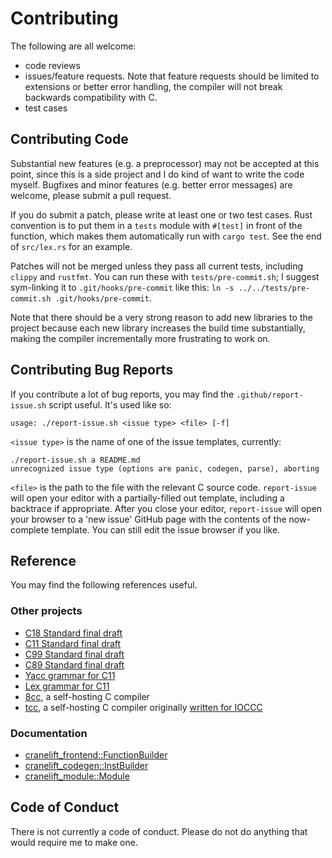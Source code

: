 # Contributing

The following are all welcome:
- code reviews
- issues/feature requests.
Note that feature requests should be limited to extensions or better error handling,
the compiler will not break backwards compatibility with C.
- test cases

## Contributing Code

Substantial new features (e.g. a preprocessor) may not be accepted at this point,
since this is a side project and I do kind of want to write the code myself.
Bugfixes and minor features (e.g. better error messages) are welcome, please submit a pull request.

If you do submit a patch, please write at least one or two test cases.
Rust convention is to put them in a `tests` module with `#[test]` in front of the function,
which makes them automatically run with `cargo test`.
See the end of `src/lex.rs` for an example.

Patches will not be merged unless they pass all current tests, including `clippy` and `rustfmt`.
You can run these with `tests/pre-commit.sh`;
I suggest sym-linking it to `.git/hooks/pre-commit` like this:
`ln -s ../../tests/pre-commit.sh .git/hooks/pre-commit`.

Note that there should be a very strong reason to add new libraries to the project
because each new library increases the build time substantially,
making the compiler incrementally more frustrating to work on.

## Contributing Bug Reports

If you contribute a lot of bug reports, you may find the `.github/report-issue.sh` script useful.
It's used like so:

```
usage: ./report-issue.sh <issue type> <file> [-f]
```

`<issue type>` is the name of one of the issue templates, currently:

```
./report-issue.sh a README.md
unrecognized issue type (options are panic, codegen, parse), aborting
```

`<file>` is the path to the file with the relevant C source code.
`report-issue` will open your editor with a partially-filled out template, including a backtrace if appropriate.
After you close your editor, `report-issue` will open your browser to a 'new issue' GitHub page with the contents of the now-complete template.
You can still edit the issue browser if you like.

## Reference

You may find the following references useful.

### Other projects

- [C18 Standard final draft](https://web.archive.org/web/20191010011013/http://www2.open-std.org/JTC1/SC22/WG14/www/abq/c17_updated_proposed_fdis.pdf)
- [C11 Standard final draft](http://www.open-std.org/jtc1/sc22/wg14/www/docs/n1570.pdf)
- [C99 Standard final draft](http://www.open-std.org/jtc1/sc22/wg14/www/docs/n1256.pdf)
- [C89 Standard final draft](https://www.pdf-archive.com/2014/10/02/ansi-iso-9899-1990-1/ansi-iso-9899-1990-1.pdf)
- [Yacc grammar for C11](http://www.quut.com/c/ANSI-C-grammar-y.html)
- [Lex grammar for C11](http://www.quut.com/c/ANSI-C-grammar-l-2011.html)
- [8cc](https://github.com/rui314/8cc), a self-hosting C compiler
- [tcc](https://github.com/LuaDist/tcc), a self-hosting C compiler originally [written for IOCCC](https://bellard.org/otcc/)

### Documentation

- [cranelift_frontend::FunctionBuilder](https://docs.rs/cranelift-frontend/0.43.0/cranelift_frontend/struct.FunctionBuilder.html)
- [cranelift_codegen::InstBuilder](https://docs.rs/cranelift-codegen/0.43.0/cranelift_codegen/ir/trait.InstBuilder.html)
- [cranelift_module::Module](https://docs.rs/cranelift-module/0.43.0/cranelift_module/struct.Module.html)

## Code of Conduct

There is not currently a code of conduct. Please do not do anything that would require me to make one.
